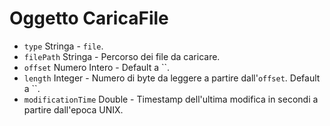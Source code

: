 # Oggetto CaricaFile

* `type` Stringa - `file`.
* `filePath` Stringa - Percorso dei file da caricare.
* `offset` Numero Intero - Default a ``.
* `length` Integer - Numero di byte da leggere a partire dall'`offset`. Default a ``.
* `modificationTime` Double - Timestamp dell'ultima modifica in secondi a partire dall'epoca UNIX.